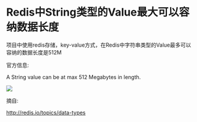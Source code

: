 # Redis中String类型的Value最大可以容纳数据长度

项目中使用redis存储，key-value方式，在Redis中字符串类型的Value最多可以容纳的数据长度是512M 

官方信息: 

A String value can be at max 512 Megabytes in length.

![](http://biangbiangpic.b0.upaiyun.com/blog/fb5b31b18e9c2f27f18e6d3371895c8b.png)

摘自: 

http://redis.io/topics/data-types
